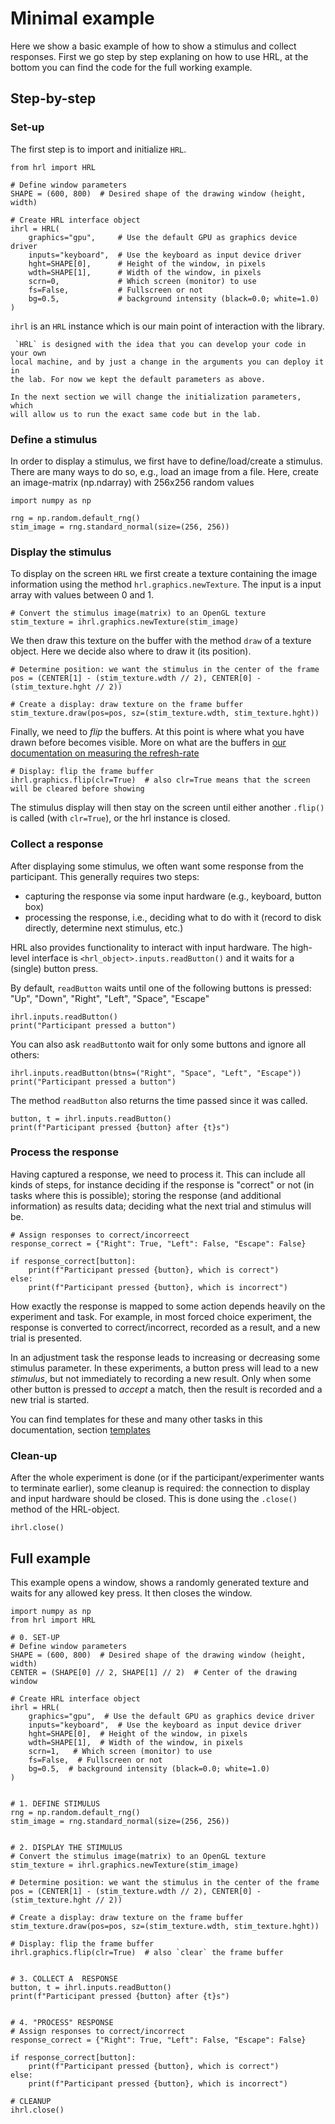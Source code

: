# Minimal example

Here we show a basic example of how to show a stimulus
and collect responses. 
First we go step by step explaning on how to use HRL,
at the bottom you can find the code for the full working example.


## Step-by-step

### Set-up

The first step is to import and initialize `HRL`. 

```{code-block} python
from hrl import HRL

# Define window parameters
SHAPE = (600, 800)  # Desired shape of the drawing window (height, width)

# Create HRL interface object
ihrl = HRL(
    graphics="gpu",     # Use the default GPU as graphics device driver
    inputs="keyboard",  # Use the keyboard as input device driver
    hght=SHAPE[0],      # Height of the window, in pixels
    wdth=SHAPE[1],      # Width of the window, in pixels
    scrn=0,             # Which screen (monitor) to use
    fs=False,           # Fullscreen or not
    bg=0.5,             # background intensity (black=0.0; white=1.0)
)
```

`ihrl` is an `HRL` instance which is our main point of interaction with
the library. 

```{note}
 `HRL` is designed with the idea that you can develop your code in your own
local machine, and by just a change in the arguments you can deploy it in
the lab. For now we kept the default parameters as above. 

In the next section we will change the initialization parameters, which 
will allow us to run the exact same code but in the lab.
```


### Define a stimulus

In order to display a stimulus,
we first have to define/load/create a stimulus.
There are many ways to do so, e.g., load an image from a file.
Here, create an image-matrix (np.ndarray) with 256x256 random values


```{code-block} python
import numpy as np

rng = np.random.default_rng()
stim_image = rng.standard_normal(size=(256, 256))
```


### Display the stimulus

To display on the screen `HRL`  we first create a texture containing 
the image information using the method `hrl.graphics.newTexture`.
The input is a input array with values between 0 and 1.

```{code-block} python
# Convert the stimulus image(matrix) to an OpenGL texture
stim_texture = ihrl.graphics.newTexture(stim_image)
```

We then draw this texture on the buffer with the method `draw` of a 
texture object. 
Here we decide also where to draw it (its position).


```{code-block} python
# Determine position: we want the stimulus in the center of the frame
pos = (CENTER[1] - (stim_texture.wdth // 2), CENTER[0] - (stim_texture.hght // 2))

# Create a display: draw texture on the frame buffer
stim_texture.draw(pos=pos, sz=(stim_texture.wdth, stim_texture.hght))
```

Finally, we need to *flip* the buffers. At this point is where 
what you have drawn before becomes visible. 
More on what are the buffers in 
[our documentation on measuring the refresh-rate](../calibration/refresh-rate) 


```{code-block} python
# Display: flip the frame buffer
ihrl.graphics.flip(clr=True)  # also clr=True means that the screen will be cleared before showing
```

The stimulus display will then stay on the screen
until either another `.flip()` is called (with `clr=True`),
or the hrl instance is closed.


### Collect a response

After displaying some stimulus, we often want some response from the participant.
This generally requires two steps:
- capturing the response via some input hardware (e.g., keyboard, button box)
- processing the response,  i.e., deciding what to do with it
  (record to disk directly, determine next stimulus, etc.)

HRL also provides functionality to interact with input hardware.
The high-level interface is `<hrl_object>.inputs.readButton()` and 
it waits for a (single) button press.

By default, `readButton` waits until one of the following buttons is pressed:
"Up", "Down", "Right", "Left", "Space", "Escape"

```{code-block} python
ihrl.inputs.readButton()
print("Participant pressed a button")
```

You can also ask `readButton`to wait for only some buttons
and ignore all others:


```{code-block} python
ihrl.inputs.readButton(btns=("Right", "Space", "Left", "Escape"))
print("Participant pressed a button")
```

The method `readButton` also returns the time passed
since it was called. 

```{code-block} python
button, t = ihrl.inputs.readButton()
print(f"Participant pressed {button} after {t}s")
```


### Process the response

Having captured a response, we need to process it.
This can include all kinds of steps, for instance
deciding if the response is "correct" or not (in tasks where this is possible);
storing the response (and additional information) as results data;
deciding what the next trial and stimulus will be.

```{code-block} python
# Assign responses to correct/incorreect
response_correct = {"Right": True, "Left": False, "Escape": False}

if response_correct[button]:
    print(f"Participant pressed {button}, which is correct")
else:
    print(f"Participant pressed {button}, which is incorrect")
``` 

    
How exactly the response is mapped to some action
depends heavily on the experiment and task.
For example, in most forced choice experiment,
the response is converted to correct/incorrect,
recorded as a result, and a new trial is presented.

In an adjustment task the response leads to increasing 
or decreasing some stimulus parameter.
In these experiments, a button press will lead to a new *stimulus*,
but not immediately to recording a new result.
Only when some other button is pressed to *accept* a match,
then the result is recorded and a new trial is started.

You can find templates for these and many other tasks in 
this documentation, section [templates](../intro)


### Clean-up


After the whole experiment is done 
(or if the participant/experimenter wants to terminate earlier),
some cleanup is required:
the connection to display and input hardware should be closed.
This is done using the `.close()` method of the HRL-object.

```{code-block} python
ihrl.close()
```


## Full example

This example opens a window, shows a randomly generated texture
and waits for any allowed key press. It then closes the window.

```{code-block} python
import numpy as np
from hrl import HRL

# 0. SET-UP  
# Define window parameters
SHAPE = (600, 800)  # Desired shape of the drawing window (height, width)
CENTER = (SHAPE[0] // 2, SHAPE[1] // 2)  # Center of the drawing window

# Create HRL interface object
ihrl = HRL(
    graphics="gpu",  # Use the default GPU as graphics device driver
    inputs="keyboard",  # Use the keyboard as input device driver
    hght=SHAPE[0],  # Height of the window, in pixels
    wdth=SHAPE[1],  # Width of the window, in pixels
    scrn=1,   # Which screen (monitor) to use
    fs=False,  # Fullscreen or not
    bg=0.5,  # background intensity (black=0.0; white=1.0)
)


# 1. DEFINE STIMULUS 
rng = np.random.default_rng()
stim_image = rng.standard_normal(size=(256, 256))


# 2. DISPLAY THE STIMULUS
# Convert the stimulus image(matrix) to an OpenGL texture
stim_texture = ihrl.graphics.newTexture(stim_image)

# Determine position: we want the stimulus in the center of the frame
pos = (CENTER[1] - (stim_texture.wdth // 2), CENTER[0] - (stim_texture.hght // 2))

# Create a display: draw texture on the frame buffer
stim_texture.draw(pos=pos, sz=(stim_texture.wdth, stim_texture.hght))

# Display: flip the frame buffer
ihrl.graphics.flip(clr=True)  # also `clear` the frame buffer


# 3. COLLECT A  RESPONSE  
button, t = ihrl.inputs.readButton()
print(f"Participant pressed {button} after {t}s")


# 4. "PROCESS" RESPONSE
# Assign responses to correct/incorrect
response_correct = {"Right": True, "Left": False, "Escape": False}

if response_correct[button]:
    print(f"Participant pressed {button}, which is correct")
else:
    print(f"Participant pressed {button}, which is incorrect")

# CLEANUP 
ihrl.close()

```
